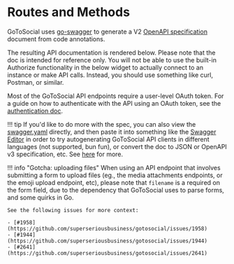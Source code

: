 # Routes and Methods

GoToSocial uses [go-swagger](https://github.com/go-swagger/go-swagger) to generate a V2 [OpenAPI specification](https://swagger.io/specification/v2/) document from code annotations.

The resulting API documentation is rendered below. Please note that the doc is intended for reference only. You will not be able to use the built-in Authorize functionality in the below widget to actually connect to an instance or make API calls. Instead, you should use something like curl, Postman, or similar.

Most of the GoToSocial API endpoints require a user-level OAuth token. For a guide on how to authenticate with the API using an OAuth token, see the [authentication doc](./authentication.md).

!!! tip
    If you'd like to do more with the spec, you can also view the [swagger.yaml](./swagger.yaml) directly, and then paste it into something like the [Swagger Editor](https://editor.swagger.io/) in order to try autogenerating GoToSocial API clients in different languages (not supported, bun fun), or convert the doc to JSON or OpenAPI v3 specification, etc. See [here](https://swagger.io/tools/open-source/getting-started/) for more.

!!! info "Gotcha: uploading files"
    When using an API endpoint that involves submitting a form to upload files (eg., the media attachments endpoints, or the emoji upload endpoint, etc), please note that `filename` is a required on the form field, due to the dependency that GoToSocial uses to parse forms, and some quirks in Go.
    
    See the following issues for more context:
    
    - [#1958](https://github.com/superseriousbusiness/gotosocial/issues/1958)
    - [#1944](https://github.com/superseriousbusiness/gotosocial/issues/1944)
    - [#2641](https://github.com/superseriousbusiness/gotosocial/issues/2641)

<swagger-ui src="swagger.yaml"/>
